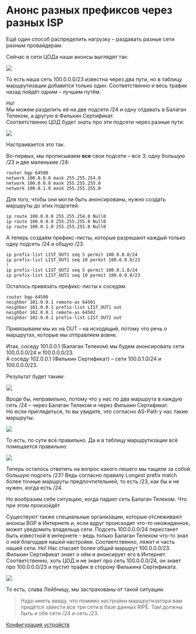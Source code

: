 # Анонс разных префиксов через разных ISP

Ещё один способ распределить нагрузку – раздавать разные сети разным провайдерам.

Сейчас в сети ЦОДа наши анонсы выглядят так:

![](https://dan4i4ek.info/src/0_bc5c8_cdf33a0a_XL.png)

То есть наша сеть 100.0.0.0/23 известна через два пути, но в таблицу маршрутизации добавится только один. Соответственно и весь трафик назад пойдёт одним – лучшим путём.

Но!  
Мы можем разделить её на две подсети /24 и одну отдавать в Балаган Телеком, а другую в Филькин Сертификат.  
Соответственно ЦОД будет знать про эти подсети через разные пути:

![](https://dan4i4ek.info/src/0_bc688_f045c509_XL.png)

Настраивается это так.

Во-первых, мы прописываем **все** свои подсети – все 3: одну большую /23 и две маленькие /24:

```text
router bgp 64500
network 100.0.0.0 mask 255.255.254.0
network 100.0.0.0 mask 255.255.255.0
network 100.0.1.0 mask 255.255.255.0
```

Для того, чтобы они могли быть анонсированы, нужно создать маршруты до этих подсетей.

```text
ip route 100.0.0.0 255.255.254.0 Null0
ip route 100.0.0.0 255.255.255.0 Null0
ip route 100.0.1.0 255.255.255.0 Null0
```

А теперь создаём префикс-листы, которые разрешают каждый только одну подсеть /24 и общую /23.

```text
ip prefix-list LIST_OUT1 seq 5 permit 100.0.0.0/24
ip prefix-list LIST_OUT1 seq 10 permit 100.0.0.0/23
! 
ip prefix-list LIST_OUT2 seq 5 permit 100.0.1.0/24
ip prefix-list LIST_OUT2 seq 10 permit 100.0.0.0/23
```

Осталось привязать префикс-листы к соседям.

```text
router bgp 64500
neighbor 101.0.0.1 remote-as 64501
neighbor 101.0.0.1 prefix-list LIST_OUT1 out
neighbor 102.0.0.1 remote-as 64502
neighbor 102.0.0.1 prefix-list LIST_OUT2 out
```

Привязываем мы их на OUT – на исходящий, потому что речь о маршрутах, которые мы отправляем вовне.

Итак, соседу 101.0.0.1 \(Балаган Телеком\) мы будем анонсировать сети 100.0.0.0/24 и 100.0.0.0/23.  
А соседу 102.0.0.1 \(Филькин Сертификат\) – сети 100.0.1.0/24 и 100.0.0.0/23.

Результат будет таким:

![](https://dan4i4ek.info/src/0_bc5ca_8655f31e_XL.png)

Вроде бы, неправильно, потому что у нас по два маршрута в каждую сеть /24 – через Балаган Телеком и через Филькин Сертификат.  
Но если приглядеться, то вы увидите, что согласно AS-Path у нас такие маршруты:

![](https://dan4i4ek.info/src/0_bc68a_826b71af_XL.png)

То есть, по сути всё правильно. Да и в таблицу маршрутизации всё помещается правильно:

![](https://dan4i4ek.info/src/0_bc5cb_74825d6c_XL.png)

Теперь осталось ответить на вопрос какого лешего мы тащили за собой большую подсеть /23? Ведь согласно правилу Longest prefix match более точные маршруты предпочтительней, то есть /23, как бы и не нужен, когда есть /24.

Но вообразим себе ситуацию, когда падает сеть Балаган Телеком. Что при этом произойдёт

Существуют также специальные организации, которые отслеживают анонсы BGP в Интернете и, если вдруг происходит что-то неожиданное, может уведомить владельца сети. Подсеть 100.0.0.0/24 перестанет быть известной в интернете – ведь только Балаган Телеком что-то знал о ней благодаря нашей настройке. Соответственно, ляжет и часть нашей сети. Но! Нас спасает более общий маршрут 100.0.0.0/23. Филькин Сертификат знает о нём и анонсирует его в Интернет. Соответственно, хоть ЦОД и не знает про сеть 100.0.0.0/24, он знает про 100.0.0.0/23 и пустит трафик в сторону Филькина Сертификата.

![](https://dan4i4ek.info/src/0_bc68b_2a941e97_XL.png)

То есть, слава Лейбницу, мы застрахованы от такой ситуации.

> Надо иметь ввиду, что помимо настройки маршрутизатора вам придётся завести все три сети в базе данных RIPE. Там должны быть и обе сети /24 и сеть /23.

[Конфигурация устройств](https://docs.google.com/document/d/1MkA5_S6bc4JEDdpWiLBkEuqMN52-nh2PrzUC2f3UHjM/edit?usp=sharing)

